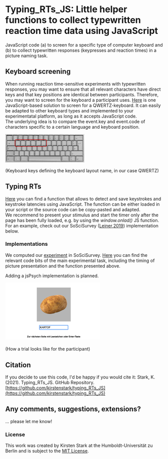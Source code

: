 # Typing_RTs_JS: Little helper functions to collect typewritten reaction time data using JavaScript

JavaScript code (a) to screen for a specific type of computer keyboard and (b) to collect typewritten responses (keypresses and reaction times) in a picture naming task.

## Keyboard screening
When running reaction time-sensitive experiments with typewritten responses, you may want to ensure that all relevant characters have direct keys and that key  positions are identical between participants. Therefore, you may want to screen for the keyboard a participant uses. [Here](https://github.com/kirstenstark/typing_RTs_JS/blob/master/qwertz_keyboard_screen.html) is one JavaScript-based solution to screen for a QWERTZ-keyboard. It can easily be adapted to other keyboard types and implemented to your experimentatal platform, as long as it accepts JavaScript code.  
The underlying idea is to compare the event.key and event.code of characters specific to a certain language and keyboard position. 

![Keyboard keys defining the keyboard layout name, in our case QWERTZ](pictures/keyboard_windows.png)

(Keyboard keys defining the keyboard
layout name, in our case QWERTZ)


## Typing RTs
[Here](https://github.com/kirstenstark/typing_RTs_JS/blob/master/typing_rts_JS) you can find a function that allows to detect and save keystrokes and keystroke latencies using JavaScript. The function can be either loaded in your script or the source code can be copy-pasted and adapted.  
We recommend to present your stimulus and start the timer only after the page has been fully loaded, e.g. by using the *window.onlad()* JS function. For an example, check out our SoSciSurvey ([Leiner,2019](https://www.soscisurvey.de/)) implementation below. 

### Implementations
We computed our [experiment](add-link-to-preprint-here) in SoSciSurvey. [Here](https://github.com/kirstenstark/typing_RTs_JS/tree/master/implementation) you can find the relevant code bits of the main experimental task, including the timing of picture presentation and the function presented above.  

Adding a jsPsych implementation is planned.

<img src="https://github.com/kirstenstark/typing_RTs_JS/blob/master/pictures/example_potato.png" width="300">

(How a trial looks like for the participant)


## Citation

If you decide to use this code, I'd be happy if you would cite it: Stark, K. (2021). Typing_RTs_JS. GitHub Repository. [https://github.com/kirstenstark/typing_RTs_JS](https://github.com/kirstenstark/typing_RTs_JS)

## Any comments, suggestions, extensions?

... please let me know!


### License

This work was created by Kirsten Stark at the Humboldt-Universität zu Berlin and is subject to the [MIT License](https://github.com/kirstenstark/typing_RTs_JS/blob/a68d291853edb18fa17f1690e4ea5a3356667dce/LICENSE.md).
